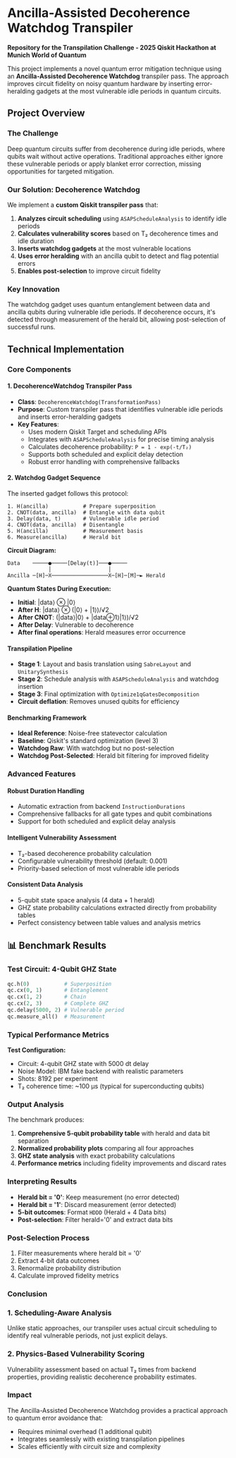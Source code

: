 # Ancilla-Assisted Decoherence Watchdog Transpiler

**Repository for the Transpilation Challenge - 2025 Qiskit Hackathon at Munich World of Quantum**

This project implements a novel quantum error mitigation technique using an **Ancilla-Assisted Decoherence Watchdog** transpiler pass. The approach improves circuit fidelity on noisy quantum hardware by inserting error-heralding gadgets at the most vulnerable idle periods in quantum circuits.

## Project Overview

### The Challenge
Deep quantum circuits suffer from decoherence during idle periods, where qubits wait without active operations. Traditional approaches either ignore these vulnerable periods or apply blanket error correction, missing opportunities for targeted mitigation.

### Our Solution: Decoherence Watchdog
We implement a **custom Qiskit transpiler pass** that:

1. **Analyzes circuit scheduling** using `ASAPScheduleAnalysis` to identify idle periods
2. **Calculates vulnerability scores** based on T₂ decoherence times and idle duration
3. **Inserts watchdog gadgets** at the most vulnerable locations
4. **Uses error heralding** with an ancilla qubit to detect and flag potential errors
5. **Enables post-selection** to improve circuit fidelity

### Key Innovation
The watchdog gadget uses quantum entanglement between data and ancilla qubits during vulnerable idle periods. If decoherence occurs, it's detected through measurement of the herald bit, allowing post-selection of successful runs.

## Technical Implementation

### Core Components

#### 1. DecoherenceWatchdog Transpiler Pass
- **Class**: `DecoherenceWatchdog(TransformationPass)`
- **Purpose**: Custom transpiler pass that identifies vulnerable idle periods and inserts error-heralding gadgets
- **Key Features**:
  - Uses modern Qiskit Target and scheduling APIs
  - Integrates with `ASAPScheduleAnalysis` for precise timing analysis
  - Calculates decoherence probability: `P = 1 - exp(-t/T₂)`
  - Supports both scheduled and explicit delay detection
  - Robust error handling with comprehensive fallbacks

#### 2. Watchdog Gadget Sequence
The inserted gadget follows this protocol:
```
1. H(ancilla)           # Prepare superposition
2. CNOT(data, ancilla)  # Entangle with data qubit
3. Delay(data, t)       # Vulnerable idle period
4. CNOT(data, ancilla)  # Disentangle
5. H(ancilla)           # Measurement basis
6. Measure(ancilla)     # Herald bit
```

**Circuit Diagram:**
```
Data    ─────●─────[Delay(t)]───●─────
             │                  │
Ancilla ─[H]─X──────────────────X─[H]─[M]─► Herald
```

**Quantum States During Execution:**
- **Initial**: |data⟩ ⊗ |0⟩
- **After H**: |data⟩ ⊗ (|0⟩ + |1⟩)/√2
- **After CNOT**: (|data⟩|0⟩ + |data⊕1⟩|1⟩)/√2
- **After Delay**: Vulnerable to decoherence
- **After final operations**: Herald measures error occurrence

#### Transpilation Pipeline
- **Stage 1**: Layout and basis translation using `SabreLayout` and `UnitarySynthesis`
- **Stage 2**: Schedule analysis with `ASAPScheduleAnalysis` and watchdog insertion
- **Stage 3**: Final optimization with `Optimize1qGatesDecomposition`
- **Circuit deflation**: Removes unused qubits for efficiency

####  Benchmarking Framework
- **Ideal Reference**: Noise-free statevector calculation
- **Baseline**: Qiskit's standard optimization (level 3)
- **Watchdog Raw**: With watchdog but no post-selection
- **Watchdog Post-Selected**: Herald bit filtering for improved fidelity

### Advanced Features

#### Robust Duration Handling
- Automatic extraction from backend `InstructionDurations`
- Comprehensive fallbacks for all gate types and qubit combinations
- Support for both scheduled and explicit delay analysis

#### Intelligent Vulnerability Assessment
- T₂-based decoherence probability calculation
- Configurable vulnerability threshold (default: 0.001)
- Priority-based selection of most vulnerable idle periods

#### Consistent Data Analysis
- 5-qubit state space analysis (4 data + 1 herald)
- GHZ state probability calculations extracted directly from probability tables
- Perfect consistency between table values and analysis metrics

## 📊 Benchmark Results

### Test Circuit: 4-Qubit GHZ State
```python
qc.h(0)           # Superposition
qc.cx(0, 1)       # Entanglement
qc.cx(1, 2)       # Chain
qc.cx(2, 3)       # Complete GHZ
qc.delay(5000, 2) # Vulnerable period
qc.measure_all()  # Measurement
```

### Typical Performance Metrics
**Test Configuration:**
- Circuit: 4-qubit GHZ state with 5000 dt delay
- Noise Model: IBM fake backend with realistic parameters
- Shots: 8192 per experiment
- T₂ coherence time: ~100 μs (typical for superconducting qubits)

### Output Analysis
The benchmark produces:
1. **Comprehensive 5-qubit probability table** with herald and data bit separation
2. **Normalized probability plots** comparing all four approaches
3. **GHZ state analysis** with exact probability calculations
4. **Performance metrics** including fidelity improvements and discard rates

### Interpreting Results
- **Herald bit = '0'**: Keep measurement (no error detected)
- **Herald bit = '1'**: Discard measurement (error detected)
- **5-bit outcomes**: Format `HDDD` (Herald + 4 Data bits)
- **Post-selection**: Filter herald='0' and extract data bits

### Post-Selection Process
1. Filter measurements where herald bit = '0'
2. Extract 4-bit data outcomes
3. Renormalize probability distribution
4. Calculate improved fidelity metrics

### Conclusion

### 1. Scheduling-Aware Analysis
Unlike static approaches, our transpiler uses actual circuit scheduling to identify real vulnerable periods, not just explicit delays.

### 2. Physics-Based Vulnerability Scoring
Vulnerability assessment based on actual T₂ times from backend properties, providing realistic decoherence probability estimates.

### Impact
The Ancilla-Assisted Decoherence Watchdog provides a practical approach to quantum error avoidance that:
- Requires minimal overhead (1 additional qubit)
- Integrates seamlessly with existing transpilation pipelines
- Scales efficiently with circuit size and complexity
